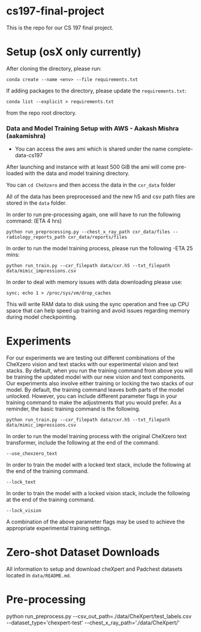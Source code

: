 # cs197-final-project

This is the repo for our CS 197 final project. 

# Setup (osX only currently)

After cloning the directory, please run:

```
conda create --name <env> --file requirements.txt
```

If adding packages to the directory, please update the `requirements.txt`:
```
conda list --explicit > requirements.txt
```
from the repo root directory.

### Data and Model Training Setup with AWS - Aakash Mishra (aakamishra)

- You can access the aws ami which is shared under the name complete-data-cs197

After launching and instance with at least 500 GiB the ami will come pre-loaded with the data and model training directory.

You can `cd CheXzero` and then access the data in the `cxr_data` folder

All of the data has been preprocessed and the new h5 and csv path files are stored in the `data` folder. 

In order to run pre-processing again, one will have to run the following command: (ETA 4 hrs)

```
python run_preprocessing.py --chest_x_ray_path cxr_data/files --radiology_reports_path cxr_data/reports/files
```

In order to run the model training process, please run the following -ETA 25 mins:

```
python run_train.py --cxr_filepath data/cxr.h5 --txt_filepath data/mimic_impressions.csv
```

In order to deal with memory issues with data downloading please use:

```
sync; echo 1 > /proc/sys/vm/drop_caches
```

This will write RAM data to disk using the sync operation and free up CPU space that can help speed up training and avoid issues regarding memory during model checkpointing. 

# Experiments

For our experiments we are testing out different combinations of the CheXzero vision and text stacks with our experimental vision and text stacks. By default, when you run the training command from above you will be training the updated model with our new vision and text components. Our experiments also involve either training or locking the two stacks of our model. By default, the training command leaves both parts of the model unlocked. However, you can include different parameter flags in your training command to make the adjustments that you would prefer. As a reminder, the basic training command is the following.

```
python run_train.py --cxr_filepath data/cxr.h5 --txt_filepath data/mimic_impressions.csv
```

In order to run the model training process with the original CheXzero text transformer, include the following at the end of the command.

```
--use_chexzero_text
```

In order to train the model with a locked text stack, include the following at the end of the training command.

```
--lock_text
```

In order to train the model with a locked vision stack, include the following at the end of the training command.

```
--lock_vision
```

A combination of the above parameter flags may be used to achieve the appropriate experimental training settings.

# Zero-shot Dataset Downloads

All information to setup and download cheXpert and Padchest datasets located in `data/README.md`.

# Pre-processing

python run_preprocess.py --csv_out_path=./data/CheXpert/test_labels.csv --dataset_type='chexpert-test' --chest_x_ray_path='./data/CheXpert/'